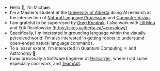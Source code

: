 - Hello 👋, I'm Mich<b>ae</b>l. 
- I'm a Master's student at the [University of Alberta](https://www.ualberta.ca/computing-science/index.html) doing AI research at the intersection of [Natural Language Processing](https://en.wikipedia.org/wiki/Natural_language_processing) and [Computer Vision](https://en.wikipedia.org/wiki/Computer_vision).
- I am grateful to be supervised by [Greg Kondrak](http://webdocs.cs.ualberta.ca/~kondrak/). I also work with [Lili Mou](https://lili-mou.github.io/) and Erik Rosolowsky (https://sites.ualberta.ca/~erosolow/).
- Specifically, I'm interested in grounding language within the visually perceived world. I'm also interested in getting robots to understand open-ended natural language commands.
- To a lesser extent, I'm interested in Quantum Computing ⚛️ and Astronomy 🌌.
- I was previously a Software Engineer at [Helicarrier](https://helicarrierstudio.com/), where I did some especially cool work, and [TeamApt](https://teamapt.com/).
